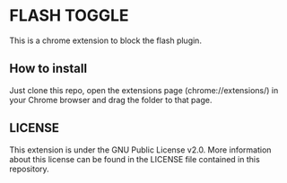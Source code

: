 FLASH TOGGLE
============
This is a chrome extension to block the flash plugin.

How to install
--------------
Just clone this repo, open the extensions page (chrome://extensions/) in your Chrome browser and drag the folder to that page.

LICENSE
-------
This extension is under the GNU Public License v2.0. More information about this license can be found in the LICENSE file contained in this repository.
